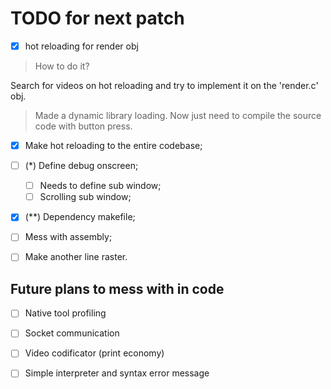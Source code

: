 # TODO for next patch

- [x] hot reloading for render obj
> How to do it?

Search for videos on hot reloading and try to implement it
on the 'render.c' obj.

> Made a dynamic library loading.
> Now just need to compile the source code with button press.

- [x] Make hot reloading to the entire codebase;
- [ ] (*) Define debug onscreen;
  - [ ] Needs to define sub window;
  - [ ] Scrolling sub window;
- [x] (**) Dependency makefile;
- [ ] Mess with assembly;
- [ ] Make another line raster.


## Future plans to mess with in code

- [ ] Native tool profiling
- [ ] Socket communication
- [ ] Video codificator (print economy)

- [ ] Simple interpreter and syntax error message
